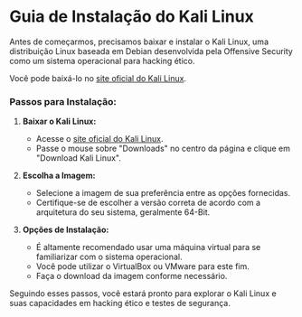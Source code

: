 # Guia de Instalação do Kali Linux

Antes de começarmos, precisamos baixar e instalar o Kali Linux, uma distribuição Linux baseada em Debian desenvolvida pela Offensive Security como um sistema operacional para hacking ético.

Você pode baixá-lo no [site oficial do Kali Linux](https://www.kali.org/).

### Passos para Instalação:

1. **Baixar o Kali Linux:**
   - Acesse o [site oficial do Kali Linux](https://www.kali.org/).
   - Passe o mouse sobre "Downloads" no centro da página e clique em "Download Kali Linux".

2. **Escolha a Imagem:**
   - Selecione a imagem de sua preferência entre as opções fornecidas.
   - Certifique-se de escolher a versão correta de acordo com a arquitetura do seu sistema, geralmente 64-Bit.

3. **Opções de Instalação:**
   - É altamente recomendado usar uma máquina virtual para se familiarizar com o sistema operacional.
   - Você pode utilizar o VirtualBox ou VMware para este fim.
   - Faça o download da imagem conforme necessário.

Seguindo esses passos, você estará pronto para explorar o Kali Linux e suas capacidades em hacking ético e testes de segurança.

